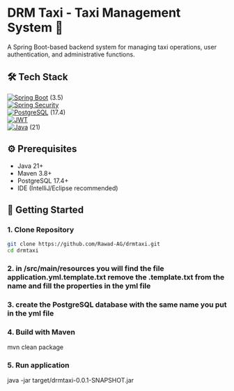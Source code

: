 # DRM Taxi - Taxi Management System 🚖

A Spring Boot-based backend system for managing taxi operations, user authentication, and administrative functions.

## 🛠 Tech Stack

[![Spring Boot](https://img.shields.io/badge/Spring_Boot-6DB33F?style=flat&logo=springboot&logoColor=white)](https://spring.io/projects/spring-boot) (3.5)  
[![Spring Security](https://img.shields.io/badge/Spring_Security-6DB33F?style=flat&logo=springsecurity&logoColor=white)](https://spring.io/projects/spring-security)  
[![PostgreSQL](https://img.shields.io/badge/PostgreSQL-4169E1?style=flat&logo=postgresql&logoColor=white)](https://www.postgresql.org/) (17.4)  
[![JWT](https://img.shields.io/badge/JWT-000000?style=flat&logo=jsonwebtokens&logoColor=white)](https://jwt.io/)  
[![Java](https://img.shields.io/badge/Java-007396?style=flat&logo=openjdk&logoColor=white)](https://openjdk.org/) (21)

## ⚙️ Prerequisites

- Java 21+
- Maven 3.8+
- PostgreSQL 17.4+
- IDE (IntelliJ/Eclipse recommended)

## 🚀 Getting Started

### 1. Clone Repository

```bash
git clone https://github.com/Rawad-AG/drmtaxi.git
cd drmtaxi
```

### 2. in /src/main/resources you will find the file application.yml.template.txt remove the .template.txt from the name and fill the properties in the yml file

### 3. create the PostgreSQL database with the same name you put in the yml file

### 4. Build with Maven

mvn clean package

### 5. Run application

java -jar target/drmtaxi-0.0.1-SNAPSHOT.jar
